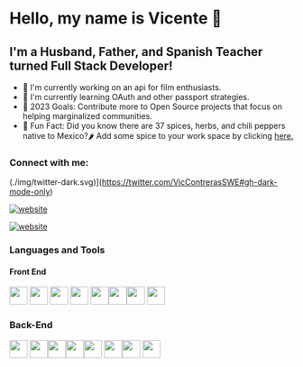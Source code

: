 # Hello, my name is Vicente 👋

## I'm a Husband, Father, and Spanish Teacher turned Full Stack Developer!

- 🌮 I'm currently working on an api for film enthusiasts.
- 🌮 I'm currently learning OAuth and other passport strategies.
- 🌮 2023 Goals: Contribute more to Open Source projects that focus on helping marginalized communities.
- 🌮 Fun Fact: Did you know there are 37 spices, herbs, and chili peppers native to Mexico?🌶️ Add some spice to your work space by clicking [here.](https://)

### Connect with me:


(./img/twitter-dark.svg)](https://twitter.com/VicContrerasSWE#gh-dark-mode-only)

[![website](./img/linkedin-dark.svg)](https://www.linkedin.com/in/swevicentecontreras/#gh-dark-mode-only)

[![website](./img/instagram-dark.svg)](https://www.instagram.com/vicentecontreras_/#gh-dark-mode-only)

### Languages and Tools

#### Front End

<img height="32" width="32" src="https://cdn.simpleicons.org/html5" /> <img height="32" width="32" src="https://cdn.simpleicons.org/css3" />
<img height="32" width="32" src="https://cdn.simpleicons.org/javascript" /> <img height="32" width="32" src="https://cdn.simpleicons.org/typescript" />
<img height="32" width="32" src="https://cdn.simpleicons.org/react" /><img height="32" width="32" src="https://cdn.simpleicons.org/tailwindcss" /><img height="32" width="32" src="https://cdn.simpleicons.org/bootstrap" />
<img height="32" width="32" src="https://cdn.simpleicons.org/threedotjs/white" />

<h3>Back-End</h3>

<img height="32" width="32" src="https://cdn.simpleicons.org/node.js" /> <img height="32" width="32" src="https://cdn.simpleicons.org/express/white" /><img height="32" width="32" src="https://cdn.simpleicons.org/mongodb" /><img height="32" width="32" src="https://cdn.simpleicons.org/passport" /><img height="32" width="32" src="https://cdn.simpleicons.org/npm" /> <img height="32" width="32" src="https://cdn.simpleicons.org/nodemon" /><img height="32" width="32" src="https://cdn.simpleicons.org/handlebarsdotjs/orange" /> <img height="32" width="32" src="https://cdn.simpleicons.org/heroku" />

